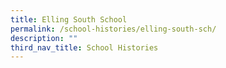 ```yaml
---
title: Elling South School
permalink: /school-histories/elling-south-sch/
description: ""
third_nav_title: School Histories
---
```

